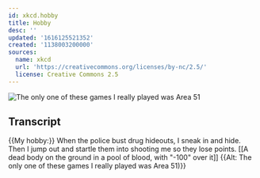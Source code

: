 ```yaml
---
id: xkcd.hobby
title: Hobby
desc: ''
updated: '1616125521352'
created: '1138003200000'
sources:
  name: xkcd
  url: 'https://creativecommons.org/licenses/by-nc/2.5/'
  license: Creative Commons 2.5
---
```

![The only one of these games I really played was Area 51](https://imgs.xkcd.com/comics/hobby.jpg)

## Transcript
{{My hobby:}}
When the police bust drug hideouts, I sneak in and hide. Then I jump out and startle them into shooting me so they lose points.
[[A dead body on the ground in a pool of blood, with "-100" over it]]
{{Alt: The only one of these games I really played was Area 51)}}
